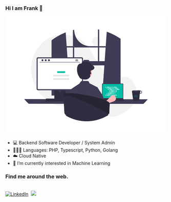 ### Hi I am Frank 👋

<p align="center">
<img src="./undraw_programming.png" width="510" height="366">
</p>


- 💻 Backend Software Developer / System Admin 
- 👨🏾‍💻 Languages: PHP, Typescript, Python, Golang
- ☁️ Cloud Native
- 🌱 I’m currently interested in Machine Learning

### Find me around the web.


<br>
<a href="https://www.linkedin.com/in/fracara/"><img src="https://img.shields.io/badge/linkedin-%230077B5.svg?&style=for-the-badge&logo=linkedin&logoColor=white" alt="LinkedIn" /></a>&nbsp;
<a href="https://fracara.hashnode.dev/"><img src="https://img.shields.io/badge/Hashnode-%232962FF.svg?&style=for-the-badge&logo=hashnode&logoColor=white"></a>
<br/> 
